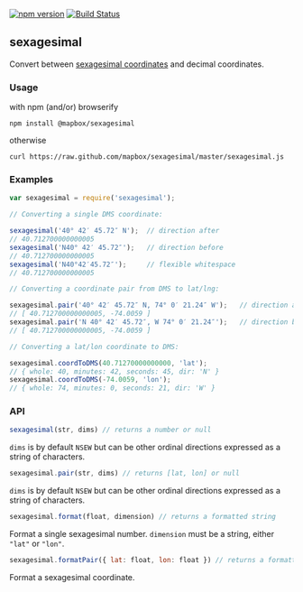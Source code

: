 [![npm version](https://badge.fury.io/js/%40mapbox%2Fsexagesimal.svg)](https://badge.fury.io/js/%40mapbox%2Fsexagesimal)
[![Build Status](https://travis-ci.org/mapbox/sexagesimal.svg)](https://travis-ci.org/mapbox/sexagesimal)

## sexagesimal

Convert between [sexagesimal coordinates](http://en.wikipedia.org/wiki/Sexagesimal) and
decimal coordinates.

### Usage

with npm (and/or) browserify

    npm install @mapbox/sexagesimal

otherwise

    curl https://raw.github.com/mapbox/sexagesimal/master/sexagesimal.js

### Examples

```js
var sexagesimal = require('sexagesimal');

// Converting a single DMS coordinate:

sexagesimal('40° 42′ 45.72″ N');  // direction after
// 40.712700000000005
sexagesimal('N40° 42′ 45.72″');   // direction before
// 40.712700000000005
sexagesimal('N40°42′45.72″');     // flexible whitespace
// 40.712700000000005

// Converting a coordinate pair from DMS to lat/lng:

sexagesimal.pair('40° 42′ 45.72″ N, 74° 0′ 21.24″ W');   // direction after
// [ 40.712700000000005, -74.0059 ]
sexagesimal.pair('N 40° 42′ 45.72″, W 74° 0′ 21.24″');   // direction before
// [ 40.712700000000005, -74.0059 ]

// Converting a lat/lon coordinate to DMS:

sexagesimal.coordToDMS(40.71270000000000, 'lat');
// { whole: 40, minutes: 42, seconds: 45, dir: 'N' }
sexagesimal.coordToDMS(-74.0059, 'lon');
// { whole: 74, minutes: 0, seconds: 21, dir: 'W' }


```

### API

```js
sexagesimal(str, dims) // returns a number or null
```

`dims` is by default `NSEW` but can be other ordinal directions expressed
as a string of characters.

```js
sexagesimal.pair(str, dims) // returns [lat, lon] or null
```

`dims` is by default `NSEW` but can be other ordinal directions expressed
as a string of characters.

```js
sexagesimal.format(float, dimension) // returns a formatted string
```

Format a single sexagesimal number. `dimension` must be a string, either
`"lat"` or `"lon"`.

```js
sexagesimal.formatPair({ lat: float, lon: float }) // returns a formatted string
```

Format a sexagesimal coordinate.
